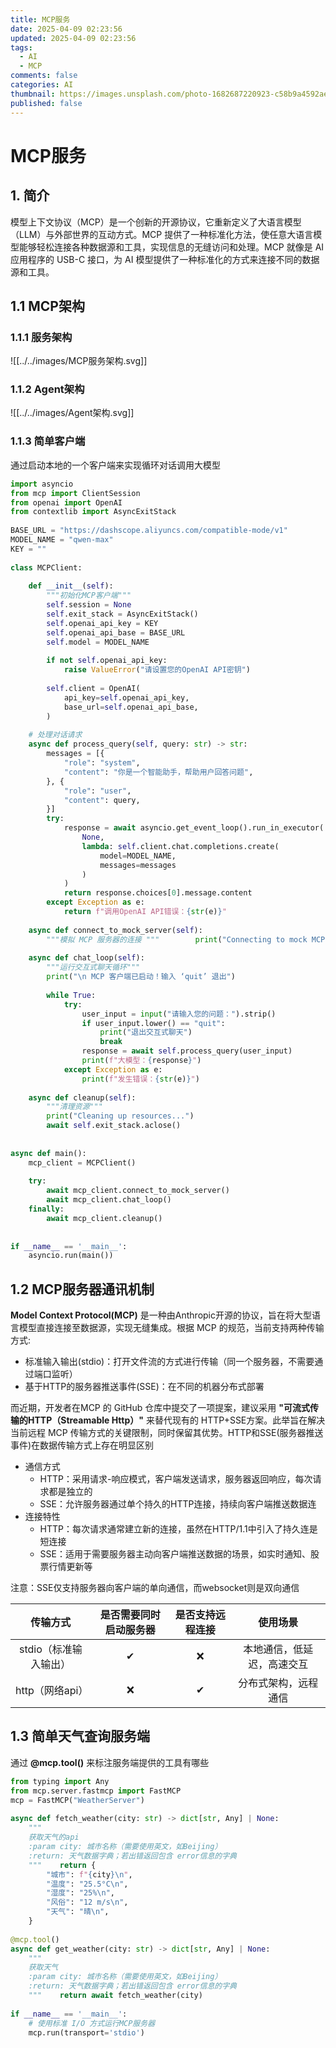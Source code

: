 ```yaml
---
title: MCP服务
date: 2025-04-09 02:23:56
updated: 2025-04-09 02:23:56
tags:
  - AI
  - MCP
comments: false
categories: AI
thumbnail: https://images.unsplash.com/photo-1682687220923-c58b9a4592ae?crop=entropy&cs=srgb&fm=jpg&ixid=M3w2NDU1OTF8MHwxfHJhbmRvbXx8fHx8fHx8fDE3NDQxNzk4MzV8&ixlib=rb-4.0.3&q=85&w=1920&h=1080
published: false
---
```

# MCP服务

## 1. 简介

模型上下文协议（MCP）是一个创新的开源协议，它重新定义了大语言模型（LLM）与外部世界的互动方式。MCP 提供了一种标准化方法，使任意大语言模型能够轻松连接各种数据源和工具，实现信息的无缝访问和处理。MCP 就像是 AI 应用程序的 USB-C 接口，为 AI 模型提供了一种标准化的方式来连接不同的数据源和工具。
## 1.1 MCP架构

### 1.1.1 服务架构

![[../../images/MCP服务架构.svg]]

### 1.1.2 Agent架构

![[../../images/Agent架构.svg]]

### 1.1.3 简单客户端

通过启动本地的一个客户端来实现循环对话调用大模型

```python
import asyncio  
from mcp import ClientSession  
from openai import OpenAI  
from contextlib import AsyncExitStack  
  
BASE_URL = "https://dashscope.aliyuncs.com/compatible-mode/v1"  
MODEL_NAME = "qwen-max"  
KEY = "" 
  
class MCPClient:  
  
    def __init__(self):  
        """初始化MCP客户端"""  
        self.session = None  
        self.exit_stack = AsyncExitStack()  
        self.openai_api_key = KEY  
        self.openai_api_base = BASE_URL  
        self.model = MODEL_NAME  
  
        if not self.openai_api_key:  
            raise ValueError("请设置您的OpenAI API密钥")  
  
        self.client = OpenAI(  
            api_key=self.openai_api_key,  
            base_url=self.openai_api_base,  
        )  
  
    # 处理对话请求  
    async def process_query(self, query: str) -> str:  
        messages = [{  
            "role": "system",  
            "content": "你是一个智能助手，帮助用户回答问题",  
        }, {  
            "role": "user",  
            "content": query,  
        }]  
        try:  
            response = await asyncio.get_event_loop().run_in_executor(  
                None,  
                lambda: self.client.chat.completions.create(  
                    model=MODEL_NAME,  
                    messages=messages  
                )  
            )  
            return response.choices[0].message.content  
        except Exception as e:  
            return f"调用OpenAI API错误：{str(e)}"  
  
    async def connect_to_mock_server(self):  
        """模拟 MCP 服务器的连接 """        print("Connecting to mock MCP server...")  
  
    async def chat_loop(self):  
        """运行交互式聊天循环"""  
        print("\n MCP 客户端已启动！输入 ‘quit’ 退出")  
  
        while True:  
            try:  
                user_input = input("请输入您的问题：").strip()  
                if user_input.lower() == "quit":  
                    print("退出交互式聊天")  
                    break  
                response = await self.process_query(user_input)  
                print(f"大模型：{response}")  
            except Exception as e:  
                print(f"发生错误：{str(e)}")  
  
    async def cleanup(self):  
        """清理资源"""  
        print("Cleaning up resources...")  
        await self.exit_stack.aclose()  
  
  
async def main():  
    mcp_client = MCPClient()  
  
    try:  
        await mcp_client.connect_to_mock_server()  
        await mcp_client.chat_loop()  
    finally:  
        await mcp_client.cleanup()  
  
  
if __name__ == '__main__':  
    asyncio.run(main())
```

## 1.2 MCP服务器通讯机制

**Model Context Protocol(MCP)** 是一种由Anthropic开源的协议，旨在将大型语言模型直接连接至数据源，实现无缝集成。根据 MCP 的规范，当前支持两种传输方式:
- 标准输入输出(stdio)：打开文件流的方式进行传输（同一个服务器，不需要通过端口监听）
- 基于HTTP的服务器推送事件(SSE)：在不同的机器分布式部署

而近期，开发者在MCP 的 GitHub 仓库中提交了一项提案，建议采用 **"可流式传输的HTTP（Streamable Http）"** 来替代现有的 HTTP+SSE方案。此举旨在解决当前远程 MCP 传输方式的关键限制，同时保留其优势。HTTP和SSE(服务器推送事件)在数据传输方式上存在明显区别

- 通信方式
	- HTTP：采用请求-响应模式，客户端发送请求，服务器返回响应，每次请求都是独立的 
	- SSE：允许服务器通过单个持久的HTTP连接，持续向客户端推送数据连
- 连接特性
	- HTTP：每次请求通常建立新的连接，虽然在HTTP/1.1中引入了持久连是短连接
	- SSE：适用于需要服务器主动向客户端推送数据的场景，如实时通知、股票行情更新等

注意：SSE仅支持服务器向客户端的单向通信，而websocket则是双向通信


|     传输方式      | 是否需要同时启动服务器 | 是否支持远程连接 |     使用场景      |
| :-----------: | :---------: | :------: | :-----------: |
| stdio（标准输入输出） |      ✔      |    ❌     | 本地通信，低延迟，高速交互 |
|  http（网络api）  |      ❌      |    ✔     |  分布式架构，远程通信   |
## 1.3 简单天气查询服务端

通过 **\@mcp.tool()** 来标注服务端提供的工具有哪些

```python
from typing import Any  
from mcp.server.fastmcp import FastMCP  
mcp = FastMCP("WeatherServer")  
  
async def fetch_weather(city: str) -> dict[str, Any] | None:  
    """  
    获取天气的api  
    :param city: 城市名称（需要使用英文，如Beijing）  
    :return: 天气数据字典；若出错返回包含 error信息的字典  
    """    return {  
        "城市": f"{city}\n",  
        "温度": "25.5°C\n",  
        "湿度": "25%\n",  
        "风俗": "12 m/s\n",  
        "天气": "晴\n",  
    } 
  
@mcp.tool()  
async def get_weather(city: str) -> dict[str, Any] | None:  
    """  
    获取天气  
    :param city: 城市名称（需要使用英文，如Beijing）  
    :return: 天气数据字典；若出错返回包含 error信息的字典  
    """    return await fetch_weather(city)  
  
if __name__ == '__main__':  
    # 使用标准 I/O 方式运行MCP服务器  
    mcp.run(transport='stdio')
```